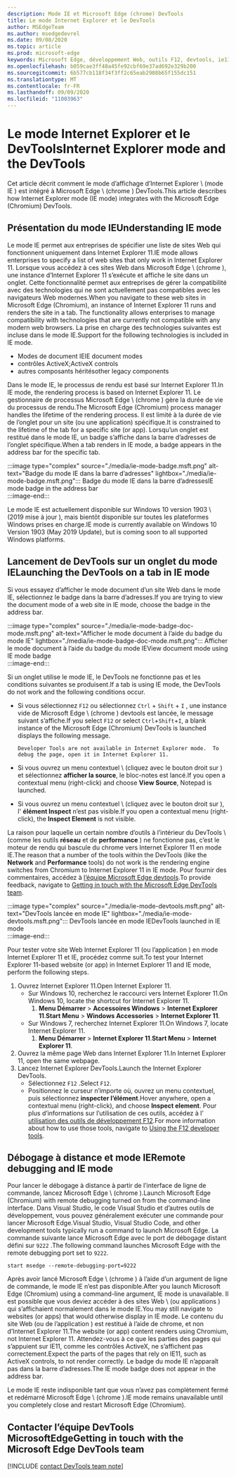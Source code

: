 ```yaml
---
description: Mode IE et Microsoft Edge (chrome) DevTools
title: Le mode Internet Explorer et le DevTools
author: MSEdgeTeam
ms.author: msedgedevrel
ms.date: 09/08/2020
ms.topic: article
ms.prod: microsoft-edge
keywords: Microsoft Edge, développement Web, outils F12, devtools, ie11, Internet Explorer 11, mode IE
ms.openlocfilehash: b059cae3ff48a45fe92cbf69e37ad692e329b200
ms.sourcegitcommit: 6b577cb118f34f3ff2c65eab2908b65f155dc151
ms.translationtype: MT
ms.contentlocale: fr-FR
ms.lasthandoff: 09/09/2020
ms.locfileid: "11003963"
---
```

# <span data-ttu-id="3be43-104">Le mode Internet Explorer et le DevTools</span><span class="sxs-lookup"><span data-stu-id="3be43-104">Internet Explorer mode and the DevTools</span></span>  

<span data-ttu-id="3be43-105">Cet article décrit comment le mode d’affichage d’Internet Explorer \ (mode IE \) est intégré à Microsoft Edge \ (chrome \) DevTools.</span><span class="sxs-lookup"><span data-stu-id="3be43-105">This article describes how Internet Explorer mode \(IE mode\) integrates with the Microsoft Edge \(Chromium\) DevTools.</span></span>  

## <span data-ttu-id="3be43-106">Présentation du mode IE</span><span class="sxs-lookup"><span data-stu-id="3be43-106">Understanding IE mode</span></span>  

<span data-ttu-id="3be43-107">Le mode IE permet aux entreprises de spécifier une liste de sites Web qui fonctionnent uniquement dans Internet Explorer 11.</span><span class="sxs-lookup"><span data-stu-id="3be43-107">IE mode allows enterprises to specify a list of web sites that only work in Internet Explorer 11.</span></span>  <span data-ttu-id="3be43-108">Lorsque vous accédez à ces sites Web dans Microsoft Edge \ (chrome \), une instance d’Internet Explorer 11 s’exécute et affiche le site dans un onglet.  Cette fonctionnalité permet aux entreprises de gérer la compatibilité avec des technologies qui ne sont actuellement pas compatibles avec les navigateurs Web modernes.</span><span class="sxs-lookup"><span data-stu-id="3be43-108">When you navigate to these web sites in Microsoft Edge \(Chromium\), an instance of Internet Explorer 11 runs and renders the site in a tab.  The functionality allows enterprises to manage compatibility with technologies that are currently not compatible with any modern web browsers.</span></span>  <span data-ttu-id="3be43-109">La prise en charge des technologies suivantes est incluse dans le mode IE.</span><span class="sxs-lookup"><span data-stu-id="3be43-109">Support for the following technologies is included in IE mode.</span></span>  

*   <span data-ttu-id="3be43-110">Modes de document IE</span><span class="sxs-lookup"><span data-stu-id="3be43-110">IE document modes</span></span>  
*   <span data-ttu-id="3be43-111">contrôles ActiveX;</span><span class="sxs-lookup"><span data-stu-id="3be43-111">ActiveX controls</span></span>  
*   <span data-ttu-id="3be43-112">autres composants hérités</span><span class="sxs-lookup"><span data-stu-id="3be43-112">other legacy components</span></span>  

<span data-ttu-id="3be43-113">Dans le mode IE, le processus de rendu est basé sur Internet Explorer 11.</span><span class="sxs-lookup"><span data-stu-id="3be43-113">In IE mode, the rendering process is based on Internet Explorer 11.</span></span>  <span data-ttu-id="3be43-114">Le gestionnaire de processus Microsoft Edge \ (chrome \) gère la durée de vie du processus de rendu.</span><span class="sxs-lookup"><span data-stu-id="3be43-114">The Microsoft Edge \(Chromium\) process manager handles the lifetime of the rendering process.</span></span>  <span data-ttu-id="3be43-115">Il est limité à la durée de vie de l’onglet pour un site (ou une application) spécifique.</span><span class="sxs-lookup"><span data-stu-id="3be43-115">It is constrained to the lifetime of the tab for a specific site \(or app\).</span></span>  <span data-ttu-id="3be43-116">Lorsqu’un onglet est restitué dans le mode IE, un badge s’affiche dans la barre d’adresses de l’onglet spécifique.</span><span class="sxs-lookup"><span data-stu-id="3be43-116">When a tab renders in IE mode, a badge appears in the address bar for the specific tab.</span></span>  

:::image type="complex" source="./media/ie-mode-badge.msft.png" alt-text="Badge du mode IE dans la barre d’adresses" lightbox="./media/ie-mode-badge.msft.png":::
   <span data-ttu-id="3be43-118">Badge du mode IE dans la barre d’adresses</span><span class="sxs-lookup"><span data-stu-id="3be43-118">IE mode badge in the address bar</span></span>  
:::image-end:::  

<span data-ttu-id="3be43-119">Le mode IE est actuellement disponible sur Windows 10 version 1903 \ (2019 mise à jour \), mais bientôt disponible sur toutes les plateformes Windows prises en charge.</span><span class="sxs-lookup"><span data-stu-id="3be43-119">IE mode is currently available on Windows 10 Version 1903 \(May 2019 Update\), but is coming soon to all supported Windows platforms.</span></span>  

## <span data-ttu-id="3be43-120">Lancement de DevTools sur un onglet du mode IE</span><span class="sxs-lookup"><span data-stu-id="3be43-120">Launching the DevTools on a tab in IE mode</span></span>  

<span data-ttu-id="3be43-121">Si vous essayez d’afficher le mode document d’un site Web dans le mode IE, sélectionnez le badge dans la barre d’adresses.</span><span class="sxs-lookup"><span data-stu-id="3be43-121">If you are trying to view the document mode of a web site in IE mode, choose the badge in the address bar.</span></span>  

:::image type="complex" source="./media/ie-mode-badge-doc-mode.msft.png" alt-text="Afficher le mode document à l’aide du badge du mode IE" lightbox="./media/ie-mode-badge-doc-mode.msft.png":::
   <span data-ttu-id="3be43-123">Afficher le mode document à l’aide du badge du mode IE</span><span class="sxs-lookup"><span data-stu-id="3be43-123">View document mode using IE mode badge</span></span>  
:::image-end:::  

<span data-ttu-id="3be43-124">Si un onglet utilise le mode IE, le DevTools ne fonctionne pas et les conditions suivantes se produisent.</span><span class="sxs-lookup"><span data-stu-id="3be43-124">If a tab is using IE mode, the DevTools do not work and the following conditions occur.</span></span>

*   <span data-ttu-id="3be43-125">Si vous sélectionnez `F12` ou sélectionnez `Ctrl` + `Shift` + `I` , une instance vide de Microsoft Edge \ (chrome \) devtools est lancée, le message suivant s’affiche.</span><span class="sxs-lookup"><span data-stu-id="3be43-125">If you select `F12` or select `Ctrl`+`Shift`+`I`, a blank instance of the Microsoft Edge \(Chromium\) DevTools is launched displays the following message.</span></span>  
    
    ```text
    Developer Tools are not available in Internet Explorer mode.  To debug the page, open it in Internet Explorer 11.
    ```  
    
*   <span data-ttu-id="3be43-126">Si vous ouvrez un menu contextuel \ (cliquez avec le bouton droit sur \) et sélectionnez **afficher la source**, le bloc-notes est lancé.</span><span class="sxs-lookup"><span data-stu-id="3be43-126">If you open a contextual menu \(right-click\) and choose **View Source**, Notepad is launched.</span></span>  
*   <span data-ttu-id="3be43-127">Si vous ouvrez un menu contextuel \ (cliquez avec le bouton droit sur \), l' **élément Inspect** n’est pas visible.</span><span class="sxs-lookup"><span data-stu-id="3be43-127">If you open a contextual menu \(right-click\), the **Inspect Element** is not visible.</span></span>  

<span data-ttu-id="3be43-128">La raison pour laquelle un certain nombre d’outils à l’intérieur du DevTools \ (comme les outils **réseau** et de **performance** \) ne fonctionne pas, c’est le moteur de rendu qui bascule du chrome vers Internet Explorer 11 en mode IE.</span><span class="sxs-lookup"><span data-stu-id="3be43-128">The reason that a number of the tools within the DevTools \(like the **Network** and **Performance** tools\) do not work is the rendering engine switches from Chromium to Internet Explorer 11 in IE mode.</span></span>  <span data-ttu-id="3be43-129">Pour fournir des commentaires, accédez à [l’équipe Microsoft Edge devtools](#getting-in-touch-with-the-microsoft-edge-devtools-team).</span><span class="sxs-lookup"><span data-stu-id="3be43-129">To provide feedback, navigate to [Getting in touch with the Microsoft Edge DevTools team](#getting-in-touch-with-the-microsoft-edge-devtools-team).</span></span>  

:::image type="complex" source="./media/ie-mode-devtools.msft.png" alt-text="DevTools lancée en mode IE" lightbox="./media/ie-mode-devtools.msft.png":::
   <span data-ttu-id="3be43-131">DevTools lancée en mode IE</span><span class="sxs-lookup"><span data-stu-id="3be43-131">DevTools launched in IE mode</span></span>  
:::image-end:::  

<span data-ttu-id="3be43-132">Pour tester votre site Web Internet Explorer 11 (ou l’application \) en mode Internet Explorer 11 et IE, procédez comme suit.</span><span class="sxs-lookup"><span data-stu-id="3be43-132">To test your Internet Explorer 11-based website \(or app\) in Internet Explorer 11 and IE mode, perform the following steps.</span></span>  

1.  <span data-ttu-id="3be43-133">Ouvrez Internet Explorer 11.</span><span class="sxs-lookup"><span data-stu-id="3be43-133">Open Internet Explorer 11.</span></span>  
    *   <span data-ttu-id="3be43-134">Sur Windows 10, recherchez le raccourci vers Internet Explorer 11.</span><span class="sxs-lookup"><span data-stu-id="3be43-134">On Windows 10, locate the shortcut for Internet Explorer 11.</span></span>
        1.  <span data-ttu-id="3be43-135">**Menu Démarrer**  >  **Accessoires Windows**  >  **Internet Explorer 11**.</span><span class="sxs-lookup"><span data-stu-id="3be43-135">**Start Menu** > **Windows Accessories** > **Internet Explorer 11**.</span></span>  
    *   <span data-ttu-id="3be43-136">Sur Windows 7, recherchez Internet Explorer 11.</span><span class="sxs-lookup"><span data-stu-id="3be43-136">On Windows 7, locate Internet Explorer 11.</span></span>
        1.  <span data-ttu-id="3be43-137">**Menu Démarrer**  >  **Internet Explorer 11**.</span><span class="sxs-lookup"><span data-stu-id="3be43-137">**Start Menu** > **Internet Explorer 11**.</span></span>  
1.  <span data-ttu-id="3be43-138">Ouvrez la même page Web dans Internet Explorer 11.</span><span class="sxs-lookup"><span data-stu-id="3be43-138">In Internet Explorer 11, open the same webpage.</span></span>  
1.  <span data-ttu-id="3be43-139">Lancez Internet Explorer DevTools.</span><span class="sxs-lookup"><span data-stu-id="3be43-139">Launch the Internet Explorer DevTools.</span></span>  
    *   <span data-ttu-id="3be43-140">Sélectionnez `F12` .</span><span class="sxs-lookup"><span data-stu-id="3be43-140">Select `F12`.</span></span>  
    *   <span data-ttu-id="3be43-141">Positionnez le curseur n’importe où, ouvrez un menu contextuel, puis sélectionnez **inspecter l’élément**.</span><span class="sxs-lookup"><span data-stu-id="3be43-141">Hover anywhere, open a contextual menu \(right-click\), and choose **Inspect element**.</span></span>  <span data-ttu-id="3be43-142">Pour plus d’informations sur l’utilisation de ces outils, accédez à l' [utilisation des outils de développement F12][PreviousVersionsWindowsInternetExplorerDeveloperSamplesbg182326].</span><span class="sxs-lookup"><span data-stu-id="3be43-142">For more information about how to use those tools, navigate to [Using the F12 developer tools][PreviousVersionsWindowsInternetExplorerDeveloperSamplesbg182326].</span></span>  

## <span data-ttu-id="3be43-143">Débogage à distance et mode IE</span><span class="sxs-lookup"><span data-stu-id="3be43-143">Remote debugging and IE mode</span></span>  

<span data-ttu-id="3be43-144">Pour lancer le débogage à distance à partir de l’interface de ligne de commande, lancez Microsoft Edge \ (chrome \).</span><span class="sxs-lookup"><span data-stu-id="3be43-144">Launch Microsoft Edge \(Chromium\) with remote debugging turned on from the command-line interface.</span></span>  <span data-ttu-id="3be43-145">Dans Visual Studio, le code Visual Studio et d’autres outils de développement, vous pouvez généralement exécuter une commande pour lancer Microsoft Edge.</span><span class="sxs-lookup"><span data-stu-id="3be43-145">Visual Studio, Visual Studio Code, and other development tools typically run a command to launch Microsoft Edge.</span></span>  <span data-ttu-id="3be43-146">La commande suivante lance Microsoft Edge avec le port de débogage distant défini sur `9222` .</span><span class="sxs-lookup"><span data-stu-id="3be43-146">The following command launches Microsoft Edge with the remote debugging port set to `9222`.</span></span>  

```shell
start msedge --remote-debugging-port=9222
```  

<span data-ttu-id="3be43-147">Après avoir lancé Microsoft Edge \ (chrome \) à l’aide d’un argument de ligne de commande, le mode IE n’est pas disponible.</span><span class="sxs-lookup"><span data-stu-id="3be43-147">After you launch Microsoft Edge \(Chromium\) using a command-line argument, IE mode is unavailable.</span></span>  <span data-ttu-id="3be43-148">Il est possible que vous deviez accéder à des sites Web \ (ou applications \) qui s’affichaient normalement dans le mode IE.</span><span class="sxs-lookup"><span data-stu-id="3be43-148">You may still navigate to websites \(or apps\) that would otherwise display in IE mode.</span></span> <span data-ttu-id="3be43-149">Le contenu du site Web (ou de l’application \) est restitué à l’aide de chrome, et non d’Internet Explorer 11.</span><span class="sxs-lookup"><span data-stu-id="3be43-149">The website \(or app\) content renders using Chromium, not Internet Explorer 11.</span></span>  <span data-ttu-id="3be43-150">Attendez-vous à ce que les parties des pages qui s’appuient sur IE11, comme les contrôles ActiveX, ne s’affichent pas correctement.</span><span class="sxs-lookup"><span data-stu-id="3be43-150">Expect the parts of the pages that rely on IE11, such as ActiveX controls, to not render correctly.</span></span>  <span data-ttu-id="3be43-151">Le badge du mode IE n’apparaît pas dans la barre d’adresses.</span><span class="sxs-lookup"><span data-stu-id="3be43-151">The IE mode badge does not appear in the address bar.</span></span>  

<span data-ttu-id="3be43-152">Le mode IE reste indisponible tant que vous n’avez pas complètement fermé et redémarré Microsoft Edge \ (chrome \).</span><span class="sxs-lookup"><span data-stu-id="3be43-152">IE mode remains unavailable until you completely close and restart Microsoft Edge \(Chromium\).</span></span>  

## <span data-ttu-id="3be43-153">Contacter l’équipe DevTools MicrosoftEdge</span><span class="sxs-lookup"><span data-stu-id="3be43-153">Getting in touch with the Microsoft Edge DevTools team</span></span>  

[!INCLUDE [contact DevTools team note](./includes/contact-devtools-team-note.md)]  

<!-- links -->  

[PreviousVersionsWindowsInternetExplorerDeveloperSamplesbg182326]: /previous-versions/windows/internet-explorer/ie-developer/samples/bg182326(v%3dvs.85) "Utiliser les outils de développement F12 | Documents Microsoft"  